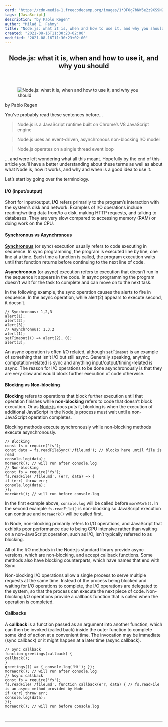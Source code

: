 ```yaml
---
card: "https://cdn-media-1.freecodecamp.org/images/1*DF0g7bNW5e2z9XS9N2lAiw.jpeg"
tags: [JavaScript]
description: "by Pablo Regen"
author: "Milad E. Fahmy"
title: "Node.js: what it is, when and how to use it, and why you should"
created: "2021-08-16T11:30:23+02:00"
modified: "2021-08-16T11:30:23+02:00"
---
```

<div class="site-wrapper">
<main id="site-main" class="site-main outer">
<div class="inner">
<article class="post-full post tag-javascript tag-web-development tag-technology tag-tech tag-startup ">
<header class="post-full-header">
<h1 class="post-full-title">Node.js: what it is, when and how to use it, and why you should</h1>
</header>
<figure class="post-full-image">
<picture>
<source media="(max-width: 700px)" sizes="1px" srcset="data:image/gif;base64,R0lGODlhAQABAIAAAAAAAP///yH5BAEAAAAALAAAAAABAAEAAAIBRAA7 1w">
<source media="(min-width: 701px)" sizes="(max-width: 800px) 400px,
(max-width: 1170px) 700px,
1400px" srcset="https://cdn-media-1.freecodecamp.org/images/1*DF0g7bNW5e2z9XS9N2lAiw.jpeg 300w,
https://cdn-media-1.freecodecamp.org/images/1*DF0g7bNW5e2z9XS9N2lAiw.jpeg 600w,
https://cdn-media-1.freecodecamp.org/images/1*DF0g7bNW5e2z9XS9N2lAiw.jpeg 1000w,
https://cdn-media-1.freecodecamp.org/images/1*DF0g7bNW5e2z9XS9N2lAiw.jpeg 2000w">
<img onerror="this.style.display='none'" src="https://cdn-media-1.freecodecamp.org/images/1*DF0g7bNW5e2z9XS9N2lAiw.jpeg" alt="Node.js: what it is, when and how to use it, and why you should">
</picture>
</figure>
<section class="post-full-content">
<div class="post-content medium-migrated-article">
<p>by Pablo Regen</p><p>You’ve probably read these sentences before…</p><blockquote>Node.js is a JavaScript runtime built on Chrome’s V8 JavaScript engine</blockquote><blockquote>Node.js uses an event-driven, asynchronous non-blocking I/O model</blockquote><blockquote>Node.js operates on a single thread event loop</blockquote><p>… and were left wondering what all this meant. Hopefully by the end of this article you’ll have a better understanding about these terms as well as about what Node is, how it works, and why and when is a good idea to use it.</p><p>Let’s start by going over the terminology.</p><h4 id="i-o-input-output-">I/O (input/output)</h4><p>Short for input/output, <strong>I/O</strong> refers primarily to the program’s interaction with the system’s disk and network. Examples of I/O operations include reading/writing data from/to a disk, making HTTP requests, and talking to databases. They are very slow compared to accessing memory (RAM) or doing work on the CPU.</p><h4 id="synchronous-vs-asynchronous"><strong>Synchronous vs Asynchronous</strong></h4><p><a href="https://stackoverflow.com/questions/10570246/what-is-non-blocking-or-asynchronous-i-o-in-node-js" rel="noopener"><strong>Synchronous</strong></a> (or sync) execution usually refers to code executing in sequence. In sync programming, the program is executed line by line, one line at a time. Each time a function is called, the program execution waits until that function returns before continuing to the next line of code.</p><p><strong>Asynchronous</strong> (or async) execution refers to execution that doesn’t run in the sequence it appears in the code. In async programming the program doesn’t wait for the task to complete and can move on to the next task.</p><p>In the following example, the sync operation causes the alerts to fire in sequence. In the async operation, while alert(2) appears to execute second, it doesn’t.</p><pre><code class="language-js">// Synchronous: 1,2,3
alert(1);
alert(2);
alert(3);
// Asynchronous: 1,3,2
alert(1);
setTimeout(() =&gt; alert(2), 0);
alert(3);</code></pre><p>An async operation is often I/O related, although <code>setTimeout</code> is an example of something that isn’t I/O but still async. Generally speaking, anything computation-related is sync and anything input/output/timing-related is async. The reason for I/O operations to be done asynchronously is that they are very slow and would block further execution of code otherwise.</p><h4 id="blocking-vs-non-blocking"><strong>Blocking vs Non-blocking</strong></h4><p><strong>Blocking</strong> refers to operations that block further execution until that operation finishes while <strong>non-blocking</strong> refers to code that doesn’t block execution. Or as <a href="https://nodejs.org/en/docs/guides/blocking-vs-non-blocking/#blocking" rel="noopener">Node.js</a> docs puts it, blocking is when the execution of additional JavaScript in the Node.js process must wait until a non-JavaScript operation completes.</p><p>Blocking methods execute synchronously while non-blocking methods execute asynchronously.</p><pre><code class="language-js">// Blocking
const fs = require('fs');
const data = fs.readFileSync('/file.md'); // blocks here until file is read
console.log(data);
moreWork(); // will run after console.log
// Non-blocking
const fs = require('fs');
fs.readFile('/file.md', (err, data) =&gt; {
if (err) throw err;
console.log(data);
});
moreWork(); // will run before console.log</code></pre><p>In the first example above, <code>console.log</code> will be called before <code>moreWork()</code>. In the second example <code>fs.readFile()</code> is non-blocking so JavaScript execution can continue and <code>moreWork()</code> will be called first.</p><p>In Node, non-blocking primarily refers to I/O operations, and JavaScript that exhibits poor performance due to being CPU intensive rather than waiting on a non-JavaScript operation, such as I/O, isn’t typically referred to as blocking.</p><p>All of the I/O methods in the Node.js standard library provide async versions, which are non-blocking, and accept callback functions. Some methods also have blocking counterparts, which have names that end with Sync.</p><p>Non-blocking I/O operations allow a single process to serve multiple requests at the same time. Instead of the process being blocked and waiting for I/O operations to complete, the I/O operations are delegated to the system, so that the process can execute the next piece of code. Non-blocking I/O operations provide a callback function that is called when the operation is completed.</p><h4 id="callbacks"><strong>Callbacks</strong></h4><p>A <strong>callback</strong> is a function passed as an argument into another function, which can then be invoked (called back) inside the outer function to complete some kind of action at a convenient time. The invocation may be immediate (sync callback) or it might happen at a later time (async callback).</p><pre><code class="language-js">// Sync callback
function greetings(callback) {
callback();
}
greetings(() =&gt; { console.log('Hi'); });
moreWork(); // will run after console.log
// Async callback
const fs = require('fs');
fs.readFile('/file.md', function callback(err, data) { // fs.readFile is an async method provided by Node
if (err) throw err;
console.log(data);
});
moreWork(); // will run before console.log
</div>
<hr>
</section>
</article>
</div>
</main>
</div>
<!-- Google Tag Manager (noscript) -->
<!-- End Google Tag Manager (noscript) -->

